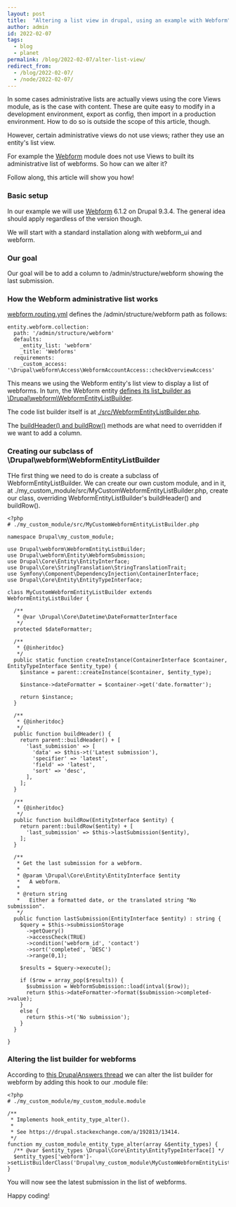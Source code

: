 ```yaml
---
layout: post
title:  "Altering a list view in drupal, using an example with Webform"
author: admin
id: 2022-02-07
tags:
  - blog
  - planet
permalink: /blog/2022-02-07/alter-list-view/
redirect_from:
  - /blog/2022-02-07/
  - /node/2022-02-07/
---
```


In some cases administrative lists are actually views using the core Views module, as is the case with content. These are quite easy to modify in a development environment, export as config, then import in a production environment. How to do so is outside the scope of this article, though.

However, certain administrative views do not use views; rather they use an entity's list view.

For example the [Webform](https://www.drupal.org/project/webform) module does not use Views to built its administrative list of webforms. So how can we alter it?

Follow along, this article will show you how!

### Basic setup

In our example we will use [Webform](https://www.drupal.org/project/webform) 6.1.2 on Drupal 9.3.4. The general idea should apply regardless of the version though.

We will start with a standard installation along with webform_ui and webform.

### Our goal

Our goal will be to add a column to /admin/structure/webform showing the last submission.

### How the Webform administrative list works

[webform.routing.yml](https://git.drupalcode.org/project/webform/-/blob/6.1.2/webform.routing.yml#L96-102) defines the /admin/structure/webform path as follows:

    entity.webform.collection:
      path: '/admin/structure/webform'
      defaults:
        _entity_list: 'webform'
        _title: 'Webforms'
      requirements:
        _custom_access: '\Drupal\webform\Access\WebformAccountAccess::checkOverviewAccess'

This means we using the Webform entity's list view to display a list of webforms. In turn, the Webform entity [defines its list_builder as \Drupal\webform\WebformEntityListBuilder](https://git.drupalcode.org/project/webform/-/blob/6.1.2/src/Entity/Webform.php#L53).

The code list builder itself is at [./src/WebformEntityListBuilder.php](https://git.drupalcode.org/project/webform/-/blob/6.1.2/src/WebformEntityListBuilder.php).

The [buildHeader() and buildRow()](https://git.drupalcode.org/project/webform/-/blob/6.1.2/src/WebformEntityListBuilder.php#L219-362) methods are what need to overridden if we want to add a column.

### Creating our subclass of \Drupal\webform\WebformEntityListBuilder

THe first thing we need to do is create a subclass of WebformEntityListBuilder. We can create our own custom module, and in it, at ./my_custom_module/src/MyCustomWebformEntityListBuilder.php, create our class, overriding WebformEntityListBuilder's buildHeader() and buildRow().

    <?php
    # ./my_custom_module/src/MyCustomWebformEntityListBuilder.php

    namespace Drupal\my_custom_module;

    use Drupal\webform\WebformEntityListBuilder;
    use Drupal\webform\Entity\WebformSubmission;
    use Drupal\Core\Entity\EntityInterface;
    use Drupal\Core\StringTranslation\StringTranslationTrait;
    use Symfony\Component\DependencyInjection\ContainerInterface;
    use Drupal\Core\Entity\EntityTypeInterface;

    class MyCustomWebformEntityListBuilder extends WebformEntityListBuilder {

      /**
       * @var \Drupal\Core\Datetime\DateFormatterInterface
       */
      protected $dateFormatter;

      /**
       * {@inheritdoc}
       */
      public static function createInstance(ContainerInterface $container, EntityTypeInterface $entity_type) {
        $instance = parent::createInstance($container, $entity_type);

        $instance->dateFormatter = $container->get('date.formatter');

        return $instance;
      }

      /**
       * {@inheritdoc}
       */
      public function buildHeader() {
        return parent::buildHeader() + [
          'last_submission' => [
            'data' => $this->t('Latest submission'),
            'specifier' => 'latest',
            'field' => 'latest',
            'sort' => 'desc',
          ],
        ];
      }

      /**
       * {@inheritdoc}
       */
      public function buildRow(EntityInterface $entity) {
        return parent::buildRow($entity) + [
          'last_submission' => $this->lastSubmission($entity),
        ];
      }

      /**
       * Get the last submission for a webform.
       *
       * @param \Drupal\Core\Entity\EntityInterface $entity
       *   A webform.
       *
       * @return string
       *   Either a formatted date, or the translated string "No submission".
       */
      public function lastSubmission(EntityInterface $entity) : string {
        $query = $this->submissionStorage
          ->getQuery()
          ->accessCheck(TRUE)
          ->condition('webform_id', 'contact')
          ->sort('completed', 'DESC')
          ->range(0,1);

        $results = $query->execute();

        if ($row = array_pop($results)) {
          $submission = WebformSubmission::load(intval($row));
          return $this->dateFormatter->format($submission->completed->value);
        }
        else {
          return $this->t('No submission');
        }
      }

    }

### Altering the list builder for webforms

According to [this DrupalAnswers thread](https://drupal.stackexchange.com/a/192813/13414) we can alter the list builder for webform by adding this hook to our .module file:

    <?php
    # ./my_custom_module/my_custom_module.module

    /**
     * Implements hook_entity_type_alter().
     *
     * See https://drupal.stackexchange.com/a/192813/13414.
     */
    function my_custom_module_entity_type_alter(array &$entity_types) {
      /** @var $entity_types \Drupal\Core\Entity\EntityTypeInterface[] */
      $entity_types['webform']->setListBuilderClass('Drupal\my_custom_module\MyCustomWebformEntityListBuilder');
    }

You will now see the latest submission in the list of webforms.

Happy coding!
